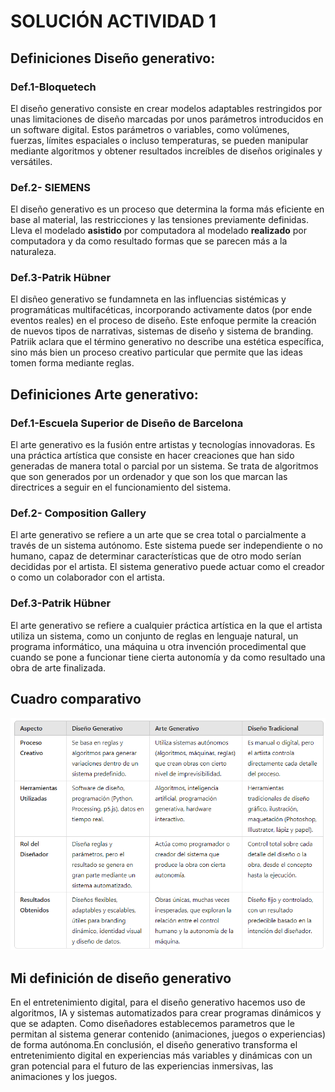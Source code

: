 # SOLUCIÓN ACTIVIDAD 1
## Definiciones Diseño generativo: 
### Def.1-Bloquetech
El diseño generativo consiste en crear modelos adaptables restringidos por unas limitaciones de diseño marcadas por unos parámetros introducidos en un software digital. Estos parámetros o variables, como volúmenes, fuerzas, límites espaciales o incluso temperaturas, se pueden manipular mediante algoritmos y obtener resultados increíbles de diseños originales y versátiles. 
### Def.2- SIEMENS 
El diseño generativo es un proceso que determina la forma más eficiente en base al material, las restricciones y las tensiones previamente definidas. Lleva el modelado **asistido** por computadora al modelado **realizado** por computadora y da como resultado formas que se parecen más a la naturaleza. 
### Def.3-Patrik Hübner
El disñeo generativo se fundamneta en las influencias sistémicas y programáticas multifacéticas, incorporando activamente datos (por ende eventos reales) en el proceso de diseño. Este enfoque permite la creación de nuevos tipos de narrativas, sistemas de diseño y sistema de branding. Patriik aclara que el término generativo no describe una estética específica, sino más bien un proceso creativo particular que permite que las ideas tomen forma mediante reglas.
## Definiciones Arte generativo:
### Def.1-Escuela Superior de Diseño de Barcelona
El arte generativo es la fusión entre artistas y tecnologías innovadoras. Es una práctica artística que consiste en hacer creaciones que han sido generadas de manera total o parcial por un sistema. Se trata de algoritmos que son generados por un ordenador y que son los que marcan las directrices a seguir en el funcionamiento del sistema. 
### Def.2- Composition Gallery
El arte generativo se refiere a un arte que se crea total o parcialmente a través de un sistema autónomo. Este sistema puede ser independiente o no humano, capaz de determinar características que de otro modo serían decididas por el artista. El sistema generativo puede actuar como el creador o como un colaborador con el artista.
### Def.3-Patrik Hübner
El arte generativo se refiere a cualquier práctica artística en la que el artista utiliza un sistema, como un conjunto de reglas en lenguaje natural, un programa informático, una máquina u otra invención procedimental que cuando se pone a funcionar tiene cierta autonomía y da como resultado una obra de arte finalizada. 

## Cuadro comparativo

![Cuandro Comparativo](../../../../assets/ccomparativo.png)

## Mi definición de diseño generativo
En el entretenimiento digital, para el diseño generativo hacemos uso de algoritmos, IA y sistemas automatizados para crear programas dinámicos y que se adapten. Como diseñadores establecemos parametros que le permitan al sistema generar contenido (animaciones, juegos o experiencias) de forma autónoma.En conclusión, el diseño generativo transforma el entretenimiento digital en experiencias más variables y dinámicas con un gran potencial para el futuro de las experiencias inmersivas, las animaciones y los juegos.
